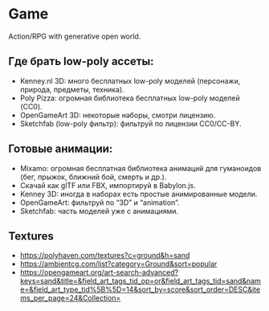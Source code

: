 # Game

Action/RPG with generative open world.

## Где брать low-poly ассеты:

- Kenney.nl 3D: много бесплатных low-poly моделей (персонажи, природа, предметы, техника).
- Poly Pizza: огромная библиотека бесплатных low-poly моделей (CC0).
- OpenGameArt 3D: некоторые наборы, смотри лицензию.
- Sketchfab (low-poly фильтр): фильтруй по лицензии CC0/CC-BY.

## Готовые анимации:

- Mixamo: огромная бесплатная библиотека анимаций для гуманоидов (бег, прыжок, ближний бой, смерть и др.).
- Скачай как glTF или FBX, импортируй в Babylon.js.
- Kenney 3D: иногда в наборах есть простые анимированные модели.
- OpenGameArt: фильтруй по “3D” и “animation”.
- Sketchfab: часть моделей уже с анимациями.

## Textures

- https://polyhaven.com/textures?c=ground&h=sand
- https://ambientcg.com/list?category=Ground&sort=popular
- https://opengameart.org/art-search-advanced?keys=sand&title=&field_art_tags_tid_op=or&field_art_tags_tid=sand&name=&field_art_type_tid%5B%5D=14&sort_by=score&sort_order=DESC&items_per_page=24&Collection=